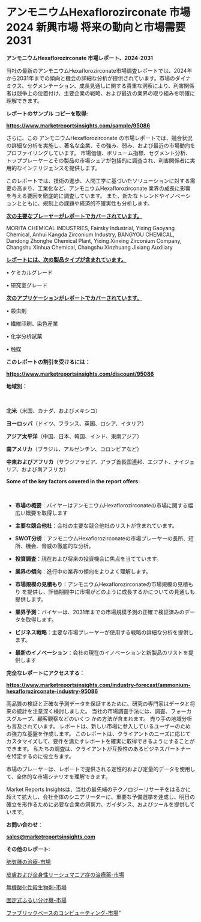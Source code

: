 # アンモニウムHexaflorozirconate 市場 2024 新興市場 将来の動向と市場需要 2031

<strong>アンモニウムHexaflorozirconate 市場レポート、2024-2031</strong>

当社の最新のアンモニウムHexaflorozirconate市場調査レポートでは、2024年から2031年までの傾向と機会の詳細な分析が提供されています。市場のダイナミクス、セグメンテーション、成長見通しに関する貴重な洞察により、利害関係者は競争上の位置付け、主要企業の戦略、および最近の業界の取り組みを明確に理解できます。



<strong>レポートのサンプル コピーを取得:</strong> <a href=https://www.marketreportsinsights.com/sample/95086>

<strong><u>https://www.marketreportsinsights.com/sample/95086</u></strong></a>

さらに、この アンモニウムHexaflorozirconate の市場レポートでは、競合状況の詳細な分析を実施し、著名な企業、その強み、弱み、および最近の市場動向をプロファイリングしています。 市場価値、ボリューム指標、セグメント分析、トッププレーヤーとその製品の市場シェアが包括的に調査され、利害関係者に実用的なインテリジェンスを提供します。

このレポートでは、技術の進歩、人間工学に基づいたソリューションに対する需要の高まり、工業化など、アンモニウムHexaflorozirconate 業界の成長に影響を与える要因を徹底的に調査しています。 また、新たなトレンドやイノベーションとともに、規制上の課題や経済的不確実性も分析します。



<strong><u>次の主要なプレーヤーがレポートでカバーされています。</u></strong>

MORITA CHEMICAL INDUSTRIES, Fairsky Industrial, Yixing Gaoyang Chemical, Anhui Kangda Zirconium Industry, BANGYOU CHEMICAL, Dandong Zhonghe Chemical Plant, Yixing Xinxing Zirconium Company, Changshu Xinhua Chemical, Changshu Xinzhuang Jixiang Auxiliary



<strong><u><b>レポートには、次の製品タイプが含まれています。</b></u></strong>

• ケミカルグレード

• 研究室グレード



<strong><u><b>次のアプリケーションがレポートでカバーされています。</b></u></strong>

• 殺虫剤

• 繊維印刷、染色産業

• 化学分析試薬

• 触媒



<strong><b>このレポートの割引を受けるには：</b></strong>

<a href=https://www.marketreportsinsights.com/discount/95086>

<strong><u>https://www.marketreportsinsights.com/discount/95086</u></strong></a>



<strong>地域別：</strong>

<strong> </strong>



<strong>北米</strong>（米国、カナダ、およびメキシコ）



<strong>ヨーロッパ</strong>（ドイツ、フランス、英国、ロシア、イタリア）



<strong>アジア太平洋</strong>（中国、日本、韓国、インド、東南アジア）



<strong>南アメリカ</strong>（ブラジル、アルゼンチン、コロンビアなど）



<strong>中東およびアフリカ</strong>（サウジアラビア、アラブ首長国連邦、エジプト、ナイジェリア、および南アフリカ）



<strong>Some of the key factors covered in the report offers:</strong>

<strong> </strong>
<ul>
  <li>

<strong>市場の概要</strong>：バイヤーはアンモニウムHexaflorozirconateの市場に関する幅広い概要を取得します</li>
  <li>

<strong>主要な競合他社</strong>：会社の主要な競合他社のリストが含まれています。</li>
  <li>

<strong>SWOT分析</strong>：アンモニウムHexaflorozirconateの市場プレーヤーの長所、短所、機会、脅威の徹底的な分析。</li>
  <li>

<strong>投資調査</strong>：現在および将来の投資機会に焦点を当てています。</li>
  <li>

<strong>業界の傾向</strong>：進行中の業界の傾向をよりよく理解します。</li>
  <li>

<strong>市場規模の見積もり</strong>：アンモニウムHexaflorozirconateの市場規模の見積もり を提供し、評価期間中に市場がどのように成長するかについての見通しも提供します。</li>
  <li>

<strong>業界予測</strong>：バイヤーは、2031年までの市場規模予測の正確で検証済みのデータを取得します。</li>
  <li>

<strong>ビジネス戦略</strong>：主要な市場プレーヤーが使用する戦略の詳細な分析を提供します。</li>
  <li>

<strong>最新のイノベーション</strong>：会社の現在のイノベーションと新製品のリストを提供します</li>
</ul>


<strong>完全なレポートにアクセスする</strong>：

<a href=https://www.marketreportsinsights.com/industry-forecast/ammonium-hexaflorozirconate-industry-95086>

<strong><u>https://www.marketreportsinsights.com/industry-forecast/ammonium-hexaflorozirconate-industry-95086</u></strong></a>

高品質の検証と正確な予測データを保証するために、研究の専門家はデータと将来の統計を注意深く検討しました。 当社の市場調査手法には、調査、フォーカスグループ、顧客観察などのいくつ かの方法が含まれます。 売り手の地域分析も言及されています。 レポートは、新しい市場に参入しているユーザーのための強力な基盤を作成します。 このレポートは、クライアントのニーズに応じてカスタマイズして、要件を満たすレポートを確実に取得できるようにすることができます。 私たちの調査は、クライアントが互換性のあるビジネスパートナーを特定するのに役立ちます。

市場のプレーヤーは、レポートで提供される定性的および定量的データを使用して、全体的な市場シナリオを理解できます。

Market Reports Insightsは、当社の最先端のテクノロジーリサーチをはるかに超えて拡大し、会社全体のシニアリーダーに、重要な予備選挙を達成し、明日の確立を形作るために必要な企業の洞察力、ガイダンス、およびツールを提供しています。



<strong><b>お問い合わせ</b></strong>：

<a href=mailto:sales@marketreportsinsights.com>

<strong><u>sales@marketreportsinsights.com</u></strong></a>



<strong>その他のレポート:</strong>

<a href=https://www.linkedin.com/pulse/肺気腫の治療-市場-2023-総利益と主要ベンダー-2030-data-dive-discoveries-24-analysis-ps9uf/>肺気腫の治療-市場</a>

<a href=https://www.linkedin.com/pulse/皮膚および全身性リーシュマニア症の治療薬-市場-2030-年までの需要に焦点を当てた-sr29f/>皮膚および全身性リーシュマニア症の治療薬-市場</a>

<a href=https://www.linkedin.com/pulse/無機酸化性殺生物剤-市場-2023-年のダイナミクスとビジネストレンド-2030-trend-titans-360-analysis-uaxif/>無機酸化性殺生物剤-市場</a>

<a href=https://www.linkedin.com/pulse/固定式ふるい分け機-市場-2023-収益と成長ドライバー-2030-fhkpf/>固定式ふるい分け機-市場</a>

<a href=https://www.linkedin.com/pulse/ファブリックベースのコンピューティング-市場-2023-競争分析と事業成長-zypsf/>ファブリックベースのコンピューティング-市場</a>"
